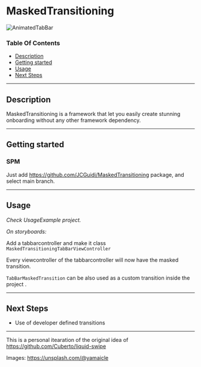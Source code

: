 # MaskedTransitioning

![AnimatedTabBar](imgs/animated.gif)

### Table Of Contents
 - [Description](#Description)
 - [Getting started](#getting-started)
 - [Usage](#Usage)
 - [Next Steps](#Next-Steps)
---

## Description

MaskedTransitioning is a framework that let you easily create stunning onboarding without any other framework dependency. 

---

## Getting started

### SPM

Just add https://github.com/JCGuidi/MaskedTransitioning package, and select main branch.

---

## Usage

_Check UsageExample project._

*On storyboards:*

Add a tabbarcontroller and make it class `MaskedTransitioningTabBarViewController` 

Every viewcontroller of the tabbarcontroller will now have the masked transition.


`TabBarMaskedTransition` can be also used as a custom transition inside the project .

---

## Next Steps

- Use of developer defined transitions

--- 

This is a personal itearation of the original idea of https://github.com/Cuberto/liquid-swipe

Images:
https://unsplash.com/@yamaicle

